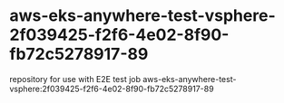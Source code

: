 # aws-eks-anywhere-test-vsphere-2f039425-f2f6-4e02-8f90-fb72c5278917-89
repository for use with E2E test job aws-eks-anywhere-test-vsphere:2f039425-f2f6-4e02-8f90-fb72c5278917-89
